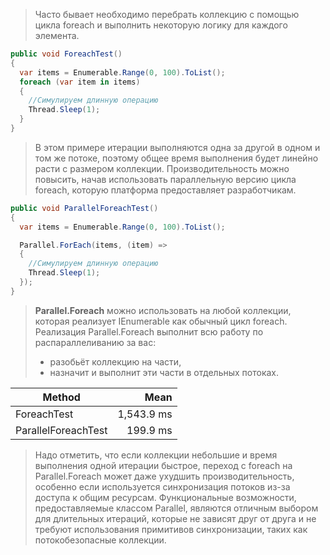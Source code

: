 > Часто бывает необходимо перебрать коллекцию с помощью цикла foreach и выполнить некоторую логику для каждого элемента.

```csharp
public void ForeachTest()
{
  var items = Enumerable.Range(0, 100).ToList();
  foreach (var item in items)
  {
    //Симулируем длинную операцию
    Thread.Sleep(1);
  }
}
```

> В этом примере итерации выполняются одна за другой в одном и том же потоке, поэтому общее время выполнения будет линейно расти с размером коллекции.
> Производительность можно повысить, начав использовать параллельную версию цикла foreach, которую платформа предоставляет разработчикам.

```csharp
public void ParallelForeachTest()
{
  var items = Enumerable.Range(0, 100).ToList();

  Parallel.ForEach(items, (item) =>
  {
    //Симулируем длинную операцию
    Thread.Sleep(1);
  });
}
```
> **Parallel.Foreach** можно использовать на любой коллекции, которая реализует IEnumerable<T> как обычный цикл foreach. Реализация Parallel.Foreach выполнит всю работу по распараллеливанию за вас:
> - разобьёт коллекцию на части,
> - назначит и выполнит эти части в отдельных потоках.

|              Method |       Mean |
|-------------------- |-----------:|
|         ForeachTest | 1,543.9 ms |
| ParallelForeachTest |   199.9 ms |
> Надо отметить, что если коллекции небольшие и время выполнения одной итерации быстрое,
> переход с foreach на Parallel.Foreach может даже ухудшить производительность, особенно если используется синхронизация потоков из-за доступа к общим ресурсам.
> Функциональные возможности, предоставляемые классом Parallel, являются отличным выбором для длительных итераций, 
> которые не зависят друг от друга и не требуют использования примитивов синхронизации, таких как потокобезопасные коллекции.
